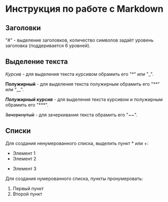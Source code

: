 # Инструкция по работе с Markdown

## Заголовки

"#" - выделение заголовков, количество символов задаёт уровень заголовка (поддеривается 6 уровней).

## Выделение текста

*Курсив* - для выделения текста курсивом обрамить его "*" или "_".

**Полужирный** - для выделения текста полужирным обрамить его "**" или "__".

***Полужирный курсив*** - для выделения текста курсивом и полужирным обрамить его "***".

~~Зачеркнутый~~ - для зачеркивания текста обрамить его "~~".

## Списки

Для создания ненумерованного списка, выделить пункт * или +:
* Элемент 1
* Элемент 2
+ Элемент 3

Для создания нумерованного списка, пункты пронумеровать:
1. Первый пункт
2. Второй пункт
